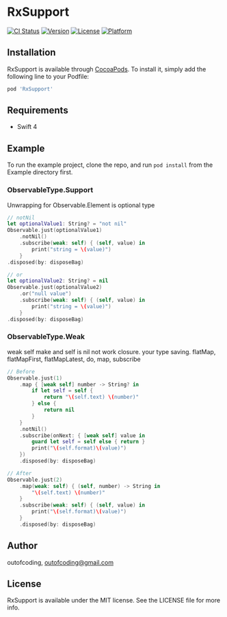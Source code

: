 # RxSupport

[![CI Status](https://img.shields.io/travis/outofcoding/RxSupport.svg?style=flat)](https://travis-ci.org/outofcoding/RxSupport)
[![Version](https://img.shields.io/cocoapods/v/RxSupport.svg?style=flat)](https://cocoapods.org/pods/RxSupport)
[![License](https://img.shields.io/cocoapods/l/RxSupport.svg?style=flat)](https://cocoapods.org/pods/RxSupport)
[![Platform](https://img.shields.io/cocoapods/p/RxSupport.svg?style=flat)](https://cocoapods.org/pods/RxSupport)

## Installation

RxSupport is available through [CocoaPods](https://cocoapods.org). To install
it, simply add the following line to your Podfile:

```ruby
pod 'RxSupport'
```

## Requirements
- Swift 4

## Example

To run the example project, clone the repo, and run `pod install` from the Example directory first.

### ObservableType.Support
Unwrapping for Observable.Element is optional type
```swift
// notNil
let optionalValue1: String? = "not nil"
Observable.just(optionalValue1)
    .notNil()
    .subscribe(weak: self) { (self, value) in
        print("string = \(value)")
    }
.disposed(by: disposeBag)

// or
let optionalValue2: String? = nil
Observable.just(optionalValue2)
    .or("null value")
    .subscribe(weak: self) { (self, value) in
        print("string = \(value)")
    }
.disposed(by: disposeBag)
```

### ObservableType.Weak
weak self make and self is nil not work closure. your type saving.
flatMap, flatMapFirst, flatMapLatest, do, map, subscribe
```swift
// Before
Observable.just(1)
    .map { [weak self] number -> String? in
        if let self = self {
            return "\(self.text) \(number)"
        } else {
            return nil
        }
    }
    .notNil()
    .subscribe(onNext: { [weak self] value in
        guard let self = self else { return }
        print("\(self.format)\(value)")
    })
    .disposed(by: disposeBag)

// After
Observable.just(2)
    .map(weak: self) { (self, number) -> String in
        "\(self.text) \(number)"
    }
    .subscribe(weak: self) { (self, value) in
        print("\(self.format)\(value)")
    }
    .disposed(by: disposeBag)
```

## Author

outofcoding, outofcoding@gmail.com

## License

RxSupport is available under the MIT license. See the LICENSE file for more info.
